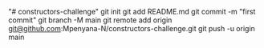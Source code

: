 "# constructors-challenge"  git init git add README.md git commit -m "first commit" git branch -M main git remote add origin git@github.com:Mpenyana-N/constructors-challenge.git git push -u origin main
